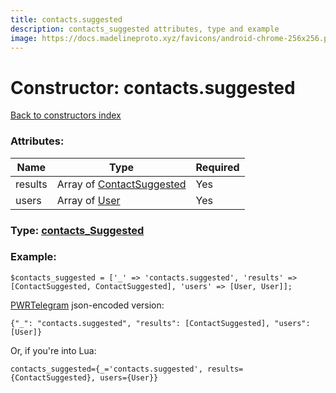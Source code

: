 ```yaml
---
title: contacts.suggested
description: contacts_suggested attributes, type and example
image: https://docs.madelineproto.xyz/favicons/android-chrome-256x256.png
---
```

# Constructor: contacts.suggested  
[Back to constructors index](index.md)



### Attributes:

| Name     |    Type       | Required |
|----------|---------------|----------|
|results|Array of [ContactSuggested](../types/ContactSuggested.md) | Yes|
|users|Array of [User](../types/User.md) | Yes|



### Type: [contacts\_Suggested](../types/contacts_Suggested.md)


### Example:

```
$contacts_suggested = ['_' => 'contacts.suggested', 'results' => [ContactSuggested, ContactSuggested], 'users' => [User, User]];
```  

[PWRTelegram](https://pwrtelegram.xyz) json-encoded version:

```
{"_": "contacts.suggested", "results": [ContactSuggested], "users": [User]}
```


Or, if you're into Lua:  


```
contacts_suggested={_='contacts.suggested', results={ContactSuggested}, users={User}}

```


